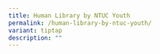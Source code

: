 ```yaml
---
title: Human Library by NTUC Youth
permalink: /human-library-by-ntuc-youth/
variant: tiptap
description: ""
---
```

